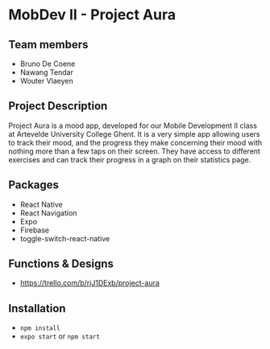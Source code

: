 # MobDev II - Project Aura

## Team members

* Bruno De Coene
* Nawang Tendar
* Wouter Vlaeyen

## Project Description

Project Aura is a mood app, developed for our Mobile Development II class at Artevelde University College Ghent.
It is a very simple app allowing users to track their mood, and the progress they make concerning their mood with nothing more
than a few taps on their screen. They have access to different exercises and can track their progress in a graph on their statistics page.

## Packages

* React Native
* React Navigation
* Expo
* Firebase
* toggle-switch-react-native

## Functions & Designs
* https://trello.com/b/rjJ1DExb/project-aura
## Installation

* `npm install`
* `expo start` or `npm start`
